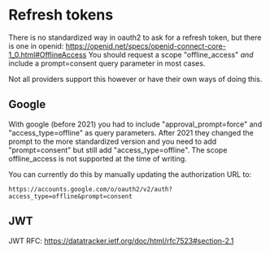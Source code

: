 # Refresh tokens

There is no standardized way in oauth2 to ask for a refresh token, but there is one in openid: https://openid.net/specs/openid-connect-core-1_0.html#OfflineAccess
You should request a scope "offline_access" _and_ include a prompt=consent query parameter in most cases.

Not all providers support this however or have their own ways of doing this.

## Google

With google (before 2021) you had to include "approval_prompt=force" and "access_type=offline" as query parameters.
After 2021 they changed the prompt to the more standardized version and you need to add "prompt=consent" but still add "access_type=offline". The scope offline_access is not supported at the time of writing.

You can currently do this by manually updating the authorization URL to:

```
https://accounts.google.com/o/oauth2/v2/auth?access_type=offline&prompt=consent
```

## JWT

JWT RFC: https://datatracker.ietf.org/doc/html/rfc7523#section-2.1